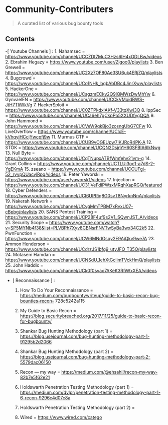 # Community-Contributers

> A curated list of various bug bounty tools

## Contents

-[ Youtube Channels ] :
     1. Nahamsec = https://www.youtube.com/channel/UCCZDt7MuC3Hzs6IH4xODLBw/videos
     2. Ebrahim Hegazy =
                   https://www.youtube.com/user/Zigoo0/playlists
     3. Ben Grewell =
                   https://www.youtube.com/channel/UC2Xz7OF80Ae3SU6uk4ERjZQ/playlists
     4. Bugcrowd =
                   https://www.youtube.com/channel/UCo1NHk_bgbAbDBc4JinrXww/playlists
     5. HackerOne = https://www.youtube.com/channel/UCsgzmECky2Q9lQMWzDwMhYw
     6. GynvaelEN =
                   https://www.youtube.com/channel/UCCkVMojdBWS-JtH7TliWkVg
     7. HackerSploit =
                   https://www.youtube.com/channel/UC0ZTPkdxlAKf-V33tqXwi3Q
     8. IppSec =
                   https://www.youtube.com/channel/UCa6eh7gCkpPo5XXUDfygQQA
     9. John Hammond =
                   https://www.youtube.com/channel/UCVeW9qkBjo3zosnqUbG7CFw
     10. LiveOverflow =
                   https://www.youtube.com/channel/UClcE-kVhqyiHCcjYwcpfj9w
     11. Murmus CTF =
                   https://www.youtube.com/channel/UCUB9vOGEUpw7IKJRoR4PK-A
     12. STÖK =
                   https://www.youtube.com/channel/UCQN2DsjnYH60SFBIA6IkNwg
     13. Null Byte =
                   https://www.youtube.com/channel/UCgTNupxATBfWmfehv21ym-g
     14. Grant Collins = https://www.youtube.com/channel/UCTLUi3oc1-a7dS-2-YgEKmA
     15. zseano =
                   https://www.youtube.com/channel/UCCUFgj-52_ryvpQUacylRpg/videos
     16. Peter Yaworski =
                   https://www.youtube.com/user/yaworsk1/videos
     17. Injection = https://www.youtube.com/channel/UC31jVeFdiPWsxMRqhXapRGQ/featured
     18. Cyber Defenders =
                   https://www.youtube.com/channel/UCI6UPRiq8G0svT8NyrknNnA/playlists
     19. Nakerah Network =
                   https://www.youtube.com/channel/UCvgMmTPBM7xRyxU07-cBpbg/playlists
     20. SANS Pentest Training =
                   https://www.youtube.com/channel/UCP28F4uf9s2V1_SQwnJST_A/videos
     21. Security Scope = https://www.youtube.com/watch?v=SP5MYNb4f38&list=PLVBPh7Xyv8CBNsrFNVTwSyBa3wx34C2k5
     22. PwnFunction = https://www.youtube.com/channel/UCW6MNdOsqv2E9AjQkv9we7A
     23. Ammon Henderson = https://www.youtube.com/channel/UCdrzJS1bfg9_utyJFQ_T35Q/playlists
     24. Motasem Hamdan = https://www.youtube.com/channel/UCNSdU_1ehXtGclimTVckHmQ/playlists
     25. John Haddix =  https://www.youtube.com/channel/UCk0f0svao7AKeK3RfiWxXEA/videos

- [ Reconnaissance ] :
     1. How To Do Your Reconnaissance = https://medium.com/bugbountywriteup/guide-to-basic-recon-bug-bounties-recon-   728c5242a115
     2. My Guide to Basic Recon = https://blog.securitybreached.org/2017/11/25/guide-to-basic-recon-for-bugbounty/
     3. Shankar Bug Hunting Methodology (part 1) =
https://blog.usejournal.com/bug-hunting-methodology-part-1-91295b2d2066
     4. Shankar Bug Hunting Methodology (part 2) =
https://blog.usejournal.com/bug-hunting-methodology-part-2-5579dac06150
     5. Recon — my way = https://medium.com/@ehsahil/recon-my-way-82b7e5f62e21
     6. Holdswarth Penetration Testing Methodology (part 1) =
https://medium.com/dvlpr/penetration-testing-methodology-part-1-6-recon-9296c4d07c8a
     7. Holdswarth Penetration Testing Methodology (part 2) =

     8. Wired = https://www.wired.com/catego
